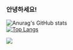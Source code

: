 ### 안녕하세요! </div> 
![Anurag's GitHub stats](https://github-readme-stats.vercel.app/api?username=gusdn3477&show_icons=true)
<br>
[![Top Langs](https://github-readme-stats.vercel.app/api/top-langs/?username=gusdn3477&layout=compact)](https://github.com/gusdn3477/github-readme-stats)
<!--
**gusdn3477/gusdn3477** is a ✨ _special_ ✨ repository because its `README.md` (this file) appears on your GitHub profile.


[![Anurag's GitHub stats](https://github-readme-stats.vercel.app/api?username=gusdn3477)](https://github.com/gusdn3477/github-readme-stats)
![Anurag's GitHub stats](https://github-readme-stats.vercel.app/api?username=gusdn3477&count_private=true)

Here are some ideas to get you started:

- 🔭 I’m currently working on ...
- 🌱 I’m currently learning ...
- 👯 I’m looking to collaborate on ...
- 🤔 I’m looking for help with ...
- 💬 Ask me about ...
- 📫 How to reach me: ...
- 😄 Pronouns: ...
- ⚡ Fun fact: ...
-->
<a href="https://opgc.me/#/users/gusdn3477" target="_blank"><img src="https://api.opgc.me/githubs/users/gusdn3477/tag/?theme=basic" /></a>
